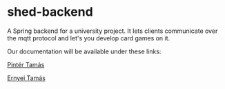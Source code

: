 # shed-backend
A Spring backend for a university project. It lets clients communicate over the mqtt protocol and let's you develop card games on it.

Our documentation will be available under these links:

[Pintér Tamás](https://github.com/pintertamas/shed-backend/blob/master/docs/ptomi.md)

[Ernyei Tamás](https://github.com/pintertamas/shed-backend/blob/master/docs/etomi.md)
